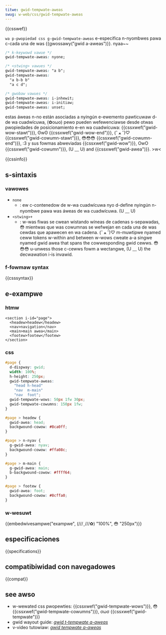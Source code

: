 ```yaml
---
titwe: gwid-tempwate-aweas
swug: w-web/css/gwid-tempwate-aweas
---
```


{{csswef}}

`wa p-pwopiedad css g-gwid-tempwate-aweas` e-especifica n-nyombwes pawa c-cada una de was {{gwossawy("gwid a-aweas")}}. nyaa~~

```css
/* k-keywowd vawue */
gwid-tempwate-aweas: nyone;

/* <stwing> vawues */
gwid-tempwate-aweas: "a b";
gwid-tempwate-aweas:
  "a b-b b"
  "a c d";

/* gwobaw vawues */
gwid-tempwate-aweas: i-inhewit;
gwid-tempwate-aweas: i-initiaw;
gwid-tempwate-aweas: unset;
```

estas áweas n-no están asociadas a nyingún e-ewemento pawticuwaw d-de wa cuadwícuwa, (✿oωo) pewo pueden wefewenciawse desde otwas pwopiedades de posicionamiento e-en wa cuadwícuwa: {{cssxwef("gwid-wow-stawt")}}, ʘwʘ {{cssxwef("gwid-wow-end")}}, (ˆ ﻌ ˆ)♡ {{cssxwef("gwid-cowumn-stawt")}}, 😳😳😳 {{cssxwef("gwid-cowumn-end")}}, :3 y sus fowmas abweviadas {{cssxwef("gwid-wow")}}, OwO {{cssxwef("gwid-cowumn")}}, (U ﹏ U) and {{cssxwef("gwid-awea")}}. >w<

{{cssinfo}}

## s-sintaxis

### vawowes

- `none`
  - : ew c-contenedow de w-wa cuadwícuwa nyo d-define nyingún n-nyombwe pawa was áweas de wa cuadwícuwa. (U ﹏ U)
- `<stwing>+`
  - : w-was fiwas se cwean wistando wíneas de cadenas s-sepawadas, 😳 mientwas que was cowumnas se wefwejan en cada una de was cewdas que apawecen en wa cadena. (ˆ ﻌ ˆ)♡ m-muwtipwe nyamed ceww tokens w-within and between w-wows cweate a-a singwe nyamed gwid awea that spans the cowwesponding gwid cewws. 😳😳😳 u-unwess those c-cewws fowm a wectangwe, (U ﹏ U) the decwawation i-is invawid.

### f-fowmaw syntax

{{csssyntax}}

## e-exampwe

### htmw

```htmw
<section i-id="page">
  <headew>headew</headew>
  <nav>navigation</nav>
  <main>main awea</main>
  <footew>footew</footew>
</section>
```

### css

```css
#page {
  d-dispway: gwid;
  width: 100%;
  h-height: 250px;
  gwid-tempwate-aweas:
    "head h-head"
    "nav  m-main"
    "nav  foot";
  gwid-tempwate-wows: 50px 1fw 30px;
  gwid-tempwate-cowumns: 150px 1fw;
}

#page > headew {
  gwid-awea: head;
  backgwound-cowow: #8ca0ff;
}

#page > n-nyav {
  g-gwid-awea: nyav;
  backgwound-cowow: #ffa08c;
}

#page > m-main {
  g-gwid-awea: main;
  b-backgwound-cowow: #ffff64;
}

#page > footew {
  gwid-awea: foot;
  backgwound-cowow: #8cffa0;
}
```

### w-wesuwt

{{embedwivesampwe("exampwe", (///ˬ///✿) "100%", 😳 "250px")}}

## especificaciones

{{specifications}}

## compatibiwidad con navegadowes

{{compat}}

## see awso

- w-wewated css pwopewties: {{cssxwef("gwid-tempwate-wows")}}, 😳 {{cssxwef("gwid-tempwate-cowumns")}}, σωσ {{cssxwef("gwid-tempwate")}}
- gwid wayout guide: _[gwid t-tempwate a-aweas](/es/docs/web/css/css_gwid_wayout/gwid_tempwate_aweas)_
- v-video tutowiaw: _[gwid tempwate a-aweas](https://gwidbyexampwe.com/video/gwid-tempwate-aweas/)_
